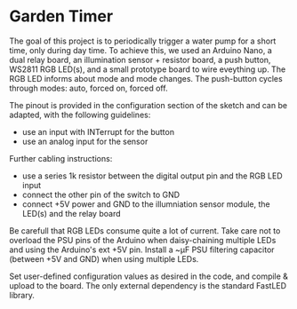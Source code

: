 # Garden Timer

The goal of this project is to periodically trigger a water pump for a short time, only during day time.
To achieve this, we used an Arduino Nano, a dual relay board, an illumination sensor + resistor board, a push button, WS2811 RGB LED(s), and a small prototype board to wire eveything up.
The RGB LED informs about mode and mode changes.
The push-button cycles through modes: auto, forced on, forced off.

The pinout is provided in the configuration section of the sketch and can be adapted, with the following guidelines:
- use an input with INTerrupt for the button
- use an analog input for the sensor

Further cabling instructions:
- use a series 1k resistor between the digital output pin and the RGB LED input
- connect the other pin of the switch to GND
- connect +5V power and GND to the illumniation sensor module, the LED(s) and the relay board

Be carefull that RGB LEDs consume quite a lot of current. Take care not to overload the PSU pins of the Arduino when daisy-chaining multiple LEDs and using the Arduino's ext +5V pin. Install a ~µF PSU filtering capacitor (between +5V and GND) when using multiple LEDs.

Set user-defined configuration values as desired in the code, and compile & upload to the board.
The only external dependency is the standard FastLED library.
